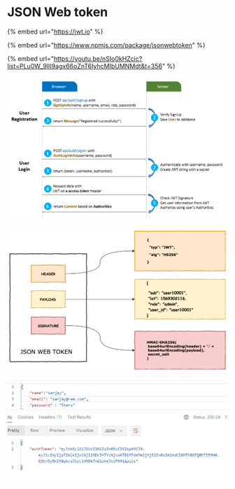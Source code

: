 # JSON Web token

{% embed url="https://jwt.io" %}

{% embed url="https://www.npmjs.com/package/jsonwebtoken" %}

{% embed url="https://youtu.be/nSIo0kHZcic?list=PLu0W_9lII9agx66oZnT6IyhcMIbUMNMdt&t=356" %}

![](<../../../.gitbook/assets/image (11).png>)

![](<../../../.gitbook/assets/image (10).png>)

![return Auth token](<../../../.gitbook/assets/image (7).png>)
